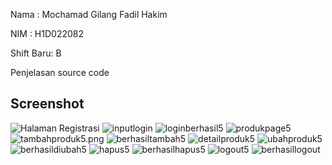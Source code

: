 Nama : Mochamad Gilang Fadil Hakim

NIM : H1D022082

Shift Baru: B

Penjelasan source code 


## Screenshot
![Halaman Registrasi](registrasi5.png)
![inputlogin](inputlogin5.png)
![loginberhasil5](loginberhasil5.png)
![produkpage5](produkpage5.png)
![tambahproduk5.png](tambahproduk5.png)
![berhasiltambah5](berhasiltambah5.png)
![detailproduk5](detailproduk5.png)
![ubahproduk5](ubahproduk5.png)
![berhasildiubah5](berhasildiubah5.png)
![hapus5](hapus5.png)
![berhasilhapus5](berhasilhapus5.png)
![logout5](logout5.png)
![berhasillogout](berhasillogout.png)
